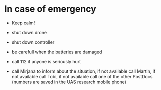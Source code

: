 <style>
p {
  style="text-align: justify;
}
</style>

In case of emergency
============================================================================================

* Keep calm!
* shut down drone
* shut down controller
* be carefull when the batteries are damaged 

* call 112 if anyone is seriously hurt
* call Mirjana to inform about the situation, if not available call Martin, if not available call Tobi, if not available call one of the other PostDocs (numbers are saved in the UAS research mobile phone)


